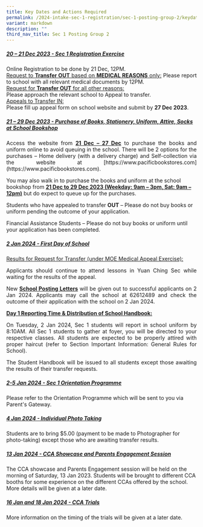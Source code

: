 ```yaml
---
title: Key Dates and Actions Required
permalink: /2024-intake-sec-1-registration/sec-1-posting-group-2/keydatesandactionsrequired/
variant: markdown
description: ""
third_nav_title: Sec 1 Posting Group 2
---
```

##### <strong><u>20 – 21 Dec 2023 - Sec 1 Registration Exercise</u></strong><br>
<p style="text-align: justify;">Online Registration to be done by 21 Dec, 12PM. <br>
	<u>Request to <strong>Transfer OUT</strong> based on <strong>MEDICAL REASONS</strong> only:</u>
Please report to school with all relevant medical documents by 12PM.<br>
<u>Request for <strong>Transfer OUT</strong> for all other reasons: <br></u> 
Please approach the relevant school to Appeal to transfer.<br>
<u>Appeals to Transfer IN: <br></u>
Please fill up appeal form on school website and submit by <strong>27 Dec 2023</strong>. </p><p>

##### <strong><u>21 – 29 Dec 2023 - Purchase of Books, Stationery, Uniform, Attire, Socks at School Bookshop</u></strong>

</p><p style="text-align: justify;">Access the website from <strong><u>21 Dec – 27 Dec</u></strong> to purchase the books and uniform online to avoid queuing in the school. There will be 2 options for the purchases – Home delivery (with a delivery charge) and Self-collection via the website at [https://www.pacificbookstores.com](https://www.pacificbookstores.com).</p>

You may also walk in to purchase the books and uniform at the school bookshop from <strong><u>21 Dec to 29 Dec 2023 (Weekday: 9am – 3pm, Sat: 9am – 12pm)</u></strong> but do expect to queue up for the purchases. <br>

Students who have appealed to transfer <strong>OUT</strong> – Please do not buy books or uniform pending the outcome of your application. <br>

Financial Assistance Students – Please do not buy books or uniform until your application has been completed.

##### <strong><u>2 Jan 2024 - First Day of School</u></strong><br>
<u>Results for Request for Transfer (under MOE Medical Appeal Exercise):</u><br>
<p style="text-align: justify;">Applicants should continue to attend lessons in Yuan Ching Sec while waiting for the results of the appeal. </p>
<p style="text-align: justify;">New <strong><u>School Posting Letters</u></strong> will be given out to successful applicants on 2 Jan 2024. Applicants may call the school at 62612489 and check the outcome of their application with the school on 2 Jan 2024.</p>

<strong><u>Day 1 Reporting Time &amp; Distribution of School Handbook:</u></strong><br>
<p style="text-align: justify;">On Tuesday, 2 Jan 2024, Sec 1 students will report in school uniform by 8:10AM. All Sec 1 students to gather at foyer, you will be directed to your respective classes. All students are expected to be properly attired with proper haircut (refer to Section Important Information: General Rules for School).</p>

<p style="text-align: justify;">The Student Handbook will be issued to all students except those awaiting the results of their transfer requests.</p>

##### <strong><u>2-5 Jan 2024 - Sec 1 Orientation Programme</u></strong><br>
Please refer to the Orientation Programme which will be sent to you via Parent's Gateway.

##### <strong><u>4 Jan 2024 - Individual Photo Taking</u></strong><br>
Students are to bring $5.00 (payment to be made to Photographer for photo-taking) except those who are awaiting transfer results.

##### <strong><u>13 Jan 2024 - CCA Showcase and Parents Engagement Session</u></strong><br>
The CCA showcase and Parents Engagement session will be held on the morning of Saturday, 13 Jan 2023. Students will be brought to different CCA booths for some experience on the different CCAs offered by the school. More details will be given at a later date.

##### <strong><u>16 Jan and 18 Jan 2024 - CCA Trials</u></strong><br>
More information on the timing of the trials will be given at a later date.